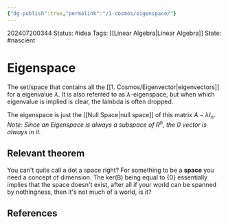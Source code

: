 ```yaml
---
{"dg-publish":true,"permalink":"/1-cosmos/eigenspace/"}
---
```


202407200344
Status: #idea
Tags: [[Linear Algebra\|Linear Algebra]]
State: #nascient
# Eigenspace
The set/space that contains all the [[1. Cosmos/Eigenvector\|eigenvectors]] for a eigenvalue $\lambda$.
It is also referred to as $\lambda$-eigenspace, but when which eigenvalue is implied is clear, the lambda is often dropped.

The eigenspace is just the [[Null Space\|null space]] of this matrix $A-\lambda I_n$.
*Note: Since an Eigenspace is always a subspace of $R^{n}$, the 0 vector is always in it.*
## Relevant theorem


You can't quite call a dot a space right? For something to be a **space** you need a concept of dimension. The ker(B) being equal to {0} essentially implies that the space doesn't exist, after all if your world can be spanned by nothingness, then it's not much of a world, is it?


## References


